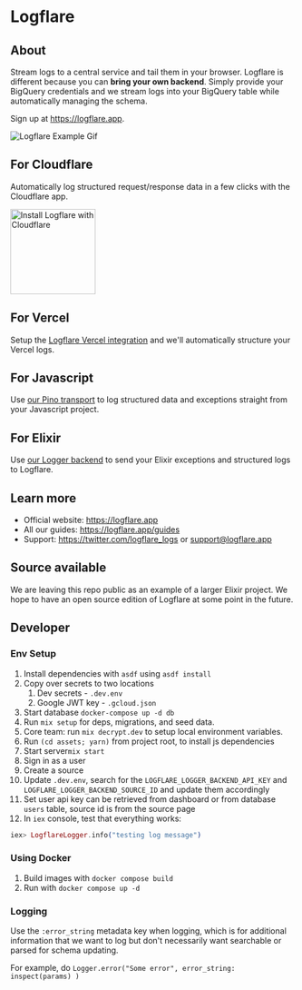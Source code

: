 # Logflare

## About

Stream logs to a central service and tail them in your browser. Logflare is different because you can **bring your own backend**. Simply provide your BigQuery credentials and we stream logs into your BigQuery table while automatically managing the schema.

Sign up at https://logflare.app.

![Logflare Example Gif](https://logflare.app/images/logflare-example.gif)

## For Cloudflare

Automatically log structured request/response data in a few clicks with the Cloudflare app.

<a href="https://www.cloudflare.com/apps/logflare/install?source=button">
  <img
    src="https://install.cloudflareapps.com/install-button.png"
    alt="Install Logflare with Cloudflare"
    border="0"
    width="150">
</a>

## For Vercel

Setup the [Logflare Vercel integration](https://vercel.com/integrations/logflare) and we'll automatically structure your Vercel logs.

## For Javascript

Use [our Pino transport](https://github.com/Logflare/pino-logflare) to log structured data and exceptions straight from your Javascript project.

## For Elixir

Use [our Logger backend](https://github.com/Logflare/logflare_logger_backend) to send your Elixir exceptions and structured logs to Logflare.

## Learn more

- Official website: https://logflare.app
- All our guides: https://logflare.app/guides
- Support: https://twitter.com/logflare_logs or support@logflare.app

## Source available

We are leaving this repo public as an example of a larger Elixir project. We hope to have an open source edition of Logflare at some point in the future.

## Developer

### Env Setup

1. Install dependencies with `asdf` using `asdf install`
1. Copy over secrets to two locations
   1. Dev secrets - `.dev.env`
   2. Google JWT key - `.gcloud.json`
1. Start database `docker-compose up -d db`
1. Run `mix setup` for deps, migrations, and seed data.
1. Core team: run `mix decrypt.dev` to setup local environment variables.
1. Run `(cd assets; yarn)` from project root, to install js dependencies
1. Start server`mix start`
1. Sign in as a user
1. Create a source
1. Update `.dev.env`, search for the `LOGFLARE_LOGGER_BACKEND_API_KEY` and `LOGFLARE_LOGGER_BACKEND_SOURCE_ID` and update them accordingly
1. Set user api key can be retrieved from dashboard or from database `users` table, source id is from the source page
1. In `iex` console, test that everything works:

```elixir
iex> LogflareLogger.info("testing log message")
```

### Using Docker

1. Build images with `docker compose build`
2. Run with `docker compose up -d`

### Logging

Use the `:error_string` metadata key when logging, which is for additional information that we want to log but don't necessarily want searchable or parsed for schema updating.

For example, do `Logger.error("Some error", error_string: inspect(params) )`
